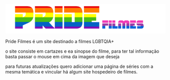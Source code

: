 <img class="pride" src="assets/prideeee.png" alt="">

<p> Pride Filmes é um site destinado a filmes LGBTQIA+
<br>
<p>o site consiste em cartazes e ea sinopse do filme, para ter tal informação basta passar o mouse em cima da imagem que deseja
<br>
<p>para futuras atualizações quero adicionar uma página de séries com a mesma temática e vincular há algum site hospedeiro de filmes.